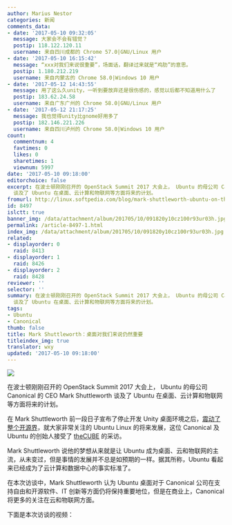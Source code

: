 ```yaml
---
author: Marius Nestor
categories: 新闻
comments_data:
- date: '2017-05-10 09:32:05'
  message: 大家会不会有错觉？
  postip: 118.122.120.11
  username: 来自四川成都的 Chrome 57.0|GNU/Linux 用户
- date: '2017-05-10 16:15:42'
  message: “xxx对我们来说很重要”，场面话，翻译过来就是“鸡肋”的意思。
  postip: 1.180.212.219
  username: 来自内蒙古的 Chrome 58.0|Windows 10 用户
- date: '2017-05-12 14:43:55'
  message: 用了这么久unity，一听到要放弃还是很伤感的，感觉以后都不知道用什么了
  postip: 183.62.24.58
  username: 来自广东广州的 Chrome 58.0|GNU/Linux 用户
- date: '2017-05-12 21:17:25'
  message: 我也觉得unity比gnome好用多了
  postip: 182.146.221.226
  username: 来自四川泸州的 Chrome 58.0|Windows 10 用户
count:
  commentnum: 4
  favtimes: 0
  likes: 0
  sharetimes: 1
  viewnum: 5997
date: '2017-05-10 09:18:00'
editorchoice: false
excerpt: 在波士顿刚刚召开的 OpenStack Summit 2017 大会上， Ubuntu 的母公司 Canonical 的 CEO Mark Shuttleworth
  谈及了 Ubuntu 在桌面、云计算和物联网等方面将来的计划。
fromurl: http://linux.softpedia.com/blog/mark-shuttleworth-ubuntu-on-the-desktop-will-remain-important-to-canonical-515529.shtml
id: 8497
islctt: true
banner_img: /data/attachment/album/201705/10/091820y10cz100r93ur03h.jpg
permalink: /article-8497-1.html
index_img: /data/attachment/album/201705/10/091820y10cz100r93ur03h.jpg.thumb.jpg
related:
- displayorder: 0
  raid: 8413
- displayorder: 1
  raid: 8426
- displayorder: 2
  raid: 8428
reviewer: ''
selector: ''
summary: 在波士顿刚刚召开的 OpenStack Summit 2017 大会上， Ubuntu 的母公司 Canonical 的 CEO Mark Shuttleworth
  谈及了 Ubuntu 在桌面、云计算和物联网等方面将来的计划。
tags:
- Ubuntu
- Canonical
thumb: false
title: Mark Shuttleworth：桌面对我们来说仍然重要
titleindex_img: true
translator: wxy
updated: '2017-05-10 09:18:00'
---
```


![](/data/attachment/album/201705/10/091820y10cz100r93ur03h.jpg)


在波士顿刚刚召开的 OpenStack Summit 2017 大会上， Ubuntu 的母公司 Canonical 的 CEO Mark Shuttleworth 谈及了 Ubuntu 在桌面、云计算和物联网等方面将来的计划。


在 Mark Shuttleworth 前一段日子宣布了停止开发 Unity 桌面环境之后，[震动了整个开源界](/article-8413-1.html)，就大家非常关注的 Ubuntu Linux 的将来发展，这位 Canonical 及 Ubuntu 的创始人接受了 [theCUBE](https://twitter.com/theCUBE) 的采访。


Mark Shuttleworth 说他的梦想从来就是让 Ubuntu 成为桌面、云和物联网的主流，从未变过，但是事情的发展并不总是如预期的一样。据其所称，Ubuntu 看起来已经成为了云计算和数据中心的事实标准了。


在本次访谈中，Mark Shuttleworth 认为 Ubuntu 桌面对于 Canonical 公司在支持自由和开源软件、IT 创新等方面仍将保持重要地位，但是在商业上，Canonical 将更多的关注在云和物联网方面。


下面是本次访谈的视频：